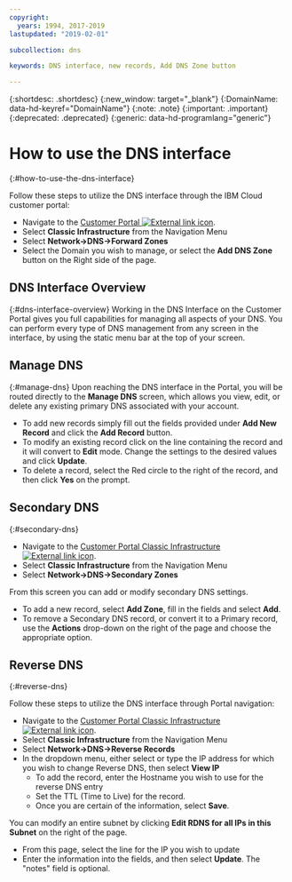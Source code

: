 ```yaml
---
copyright:
  years: 1994, 2017-2019
lastupdated: "2019-02-01"

subcollection: dns

keywords: DNS interface, new records, Add DNS Zone button

---
```



{:shortdesc: .shortdesc}
{:new_window: target="_blank"}
{:DomainName: data-hd-keyref="DomainName"}
{:note: .note}
{:important: .important}
{:deprecated: .deprecated}
{:generic: data-hd-programlang="generic"}

# How to use the DNS interface
{:#how-to-use-the-dns-interface}

Follow these steps to utilize the DNS interface through the IBM Cloud customer portal:

* Navigate to the [Customer Portal ![External link icon](../../icons/launch-glyph.svg "External link icon")](https://{DomainName}/).
* Select **Classic Infrastructure** from the Navigation Menu
* Select **Network->DNS->Forward Zones**
* Select the Domain you wish to manage, or select the **Add DNS Zone** button on the Right side of the page.

## DNS Interface Overview
{:#dns-interface-overview}
Working in the DNS Interface on the Customer Portal gives you full capabilities for managing all aspects of your DNS. You can perform every type of DNS management from any screen in the interface, by using the static menu bar at the top of your screen.

## Manage DNS
{:#manage-dns}
Upon reaching the DNS interface in the Portal, you will be routed directly to the **Manage DNS** screen, which allows you view, edit, or delete any existing primary DNS associated with your account.

* To add new records simply fill out the fields provided under **Add New Record** and click the **Add Record** button.
* To modify an existing record click on the line containing the record and it will convert to **Edit** mode. Change the settings to the desired values and click **Update**.
* To delete a record, select the Red circle to the right of the record, and then click **Yes** on the prompt.

## Secondary DNS
{:#secondary-dns}

* Navigate to the [Customer Portal Classic Infrastructure ![External link icon](../../icons/launch-glyph.svg "External link icon")](https://{DomainName}/).
* Select **Classic Infrastructure** from the Navigation Menu
* Select **Network->DNS->Secondary Zones**

From this screen you can add or modify secondary DNS settings.

* To add a new record, select **Add Zone**, fill in the fields and select **Add**.
* To remove a Secondary DNS record, or convert it to a Primary record, use the **Actions** drop-down on the right of the page and choose the appropriate option.

## Reverse DNS
{:#reverse-dns}

Follow these steps to utilize the DNS interface through Portal navigation:

* Navigate to the [Customer Portal Classic Infrastructure ![External link icon](../../icons/launch-glyph.svg "External link icon")](https://{DomainName}/).
* Select **Classic Infrastructure** from the Navigation Menu
* Select **Network->DNS->Reverse Records**
* In the dropdown menu, either select or type the IP address for which you wish to change Reverse DNS, then select **View IP**
  * To add the record, enter the Hostname you wish to use for the reverse DNS entry
  * Set the TTL (Time to Live) for the record.
  * Once you are certain of the information, select **Save**.

You can modify an entire subnet by clicking **Edit RDNS for all IPs in this Subnet** on the right of the page.

* From this page, select the line for the IP you wish to update
* Enter the information into the fields, and then select **Update**. The "notes" field is optional.

<!--## Propagation Check

* Navigate to the [Customer Portal ![External link icon](../../icons/launch-glyph.svg "External link icon")](https://{DomainName}/).
* Select **Network >Tools**

On the page that loads, you can select from multiple tools; To check the propagation of your domain name through the DNS servers, use the bottom option.

* Enter the appropriate information into the fields, then select **Check DNS**
* After a few moments, the box to the right will update with the current DNS information for the domain.-->

